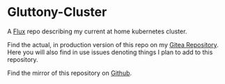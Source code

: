 # Gluttony-Cluster

A [Flux](https://fluxcd.io) repo describing my current at home kubernetes cluster.

Find the actual, in production version of this repo on my [Gitea Repository](https://git.clortox.com/Infrastructure/Gluttony-Cluster). Here you will also find in use issues denoting things I plan to add to this repository.

Find the mirror of this repository on [Github](https://github.com/Clortox/Gluttony-Cluster).


